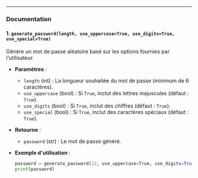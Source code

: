 
---

### **Documentation**

#### **1. `generate_password(length, use_uppercase=True, use_digits=True, use_special=True)`**

Génère un mot de passe aléatoire basé sur les options fournies par l'utilisateur.

- **Paramètres** :
  - `length` (int) : La longueur souhaitée du mot de passe (minimum de 6 caractères).
  - `use_uppercase` (bool) : Si `True`, inclut des lettres majuscules (défaut : `True`).
  - `use_digits` (bool) : Si `True`, inclut des chiffres (défaut : `True`).
  - `use_special` (bool) : Si `True`, inclut des caractères spéciaux (défaut : `True`).

- **Retourne** :
  - `password` (str) : Le mot de passe généré.

- **Exemple d'utilisation** :
  ```python
  password = generate_password(12, use_uppercase=True, use_digits=True, use_special=False)
  print(password)
